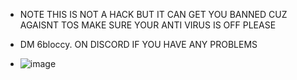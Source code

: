 - NOTE THIS IS NOT A HACK BUT IT CAN GET YOU BANNED CUZ AGAISNT TOS MAKE SURE YOUR ANTI VIRUS IS OFF PLEASE
- DM 6bloccy. ON DISCORD IF YOU HAVE ANY PROBLEMS


- ![image](https://github.com/5Killa/Ping-Chooser/assets/154239937/0d399973-dd3d-446b-91ae-4b08f0ee131b)

